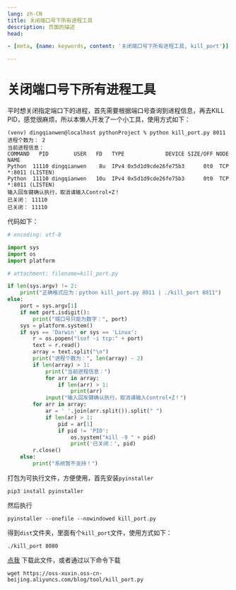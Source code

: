 ```yaml
---
lang: zh-CN  
title: 关闭端口号下所有进程工具  
description: 页面的描述  
head:

- [meta, {name: keywords, content: '关闭端口号下所有进程工具, kill_port'}]

---
```


# 关闭端口号下所有进程工具

平时想关闭指定端口下的进程，首先需要根据端口号查询到进程信息，再去KILL PID，感觉很麻烦，所以本懒人开发了一个小工具，使用方式如下：

```shell
(venv) dingqianwen@localhost pythonProject % python kill_port.py 8011
进程个数为： 2
当前进程信息：
COMMAND   PID        USER   FD   TYPE             DEVICE SIZE/OFF NODE NAME
Python  11110 dingqianwen    8u  IPv4 0x5d1d9cde26fe75b3      0t0  TCP *:8011 (LISTEN)
Python  11110 dingqianwen   10u  IPv4 0x5d1d9cde26fe75b3      0t0  TCP *:8011 (LISTEN)
输入回车键确认执行，取消请输入Control+Z！
已关闭： 11110
已关闭： 11110
```

代码如下：

```python
# encoding: utf-8

import sys
import os
import platform

# attachment; filename=kill_port.py

if len(sys.argv) != 2:
    print("正确格式应为：python kill_port.py 8011 | ./kill_port 8011")
else:
    port = sys.argv[1]
    if not port.isdigit():
        print("端口号只能为数字：", port)
    sys = platform.system()
    if sys == 'Darwin' or sys == 'Linux':
        r = os.popen("lsof -i tcp:" + port)
        text = r.read()
        array = text.split("\n")
        print("进程个数为：", len(array) - 2)
        if len(array) > 1:
            print("当前进程信息：")
            for arr in array:
                if len(arr) > 1:
                    print(arr)
            input("输入回车键确认执行，取消请输入Control+Z！")
        for arr in array:
            ar = ' '.join(arr.split()).split(" ")
            if len(ar) > 1:
                pid = ar[1]
                if pid != 'PID':
                    os.system("kill -9 " + pid)
                    print('已关闭：', pid)
        r.close()
    else:
        print("系统暂不支持！")
```

打包为可执行文件，方便使用，首先安装`pyinstaller`

```shell
pip3 install pyinstaller
```

然后执行

```shell
pyinstaller --onefile --nowindowed kill_port.py
```

得到`dist`文件夹，里面有个`kill_port`文件，使用方式如下：

```shell
./kill_port 8080
```

[点我](https://oss-xuxin.oss-cn-beijing.aliyuncs.com/blog/tool/kill_port.py) 下载此文件，或者通过以下命令下载

```shell
wget https://oss-xuxin.oss-cn-beijing.aliyuncs.com/blog/tool/kill_port.py
```

<AdsbyGoogle slot="7889564278" layout="in-article"/>

<Comment></Comment>
